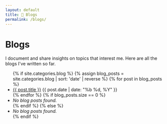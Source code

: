 ```yaml
---
layout: default
title: 📝 Blogs
permalink: /blogs/
---
```



# Blogs

<p>I document and share insights on topics that interest me. Here are all the blogs I've written so far.</p>

<ul>
  {% if site.categories.blog %}
    {% assign blog_posts = site.categories.blog | sort: 'date' | reverse %}
    {% for post in blog_posts %}
      <li>
        <a href="{{ post.url | relative_url }}" class="list-title">{{ post.title }}</a>
        <span class="list-date">{{ post.date | date: "%b %d, %Y" }}</span>
      </li>
    {% endfor %}
    {% if blog_posts.size == 0 %}
      <li><em>No blog posts found.</em></li>
    {% endif %}
  {% else %}
    <li><em>No blog posts found.</em></li>
  {% endif %}
</ul>